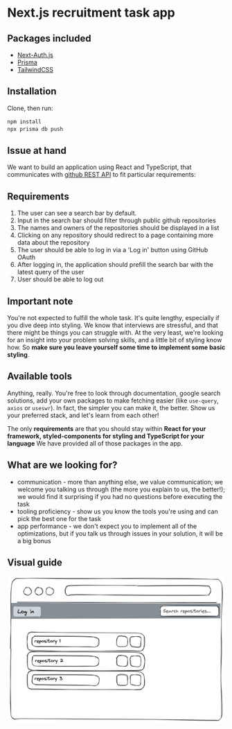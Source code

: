 # Next.js recruitment task app

## Packages included

- [Next-Auth.js](https://next-auth.js.org)
- [Prisma](https://prisma.io)
- [TailwindCSS](https://tailwindcss.com)

## Installation

Clone, then run:

```bash
npm install
npx prisma db push
```

## Issue at hand

We want to build an application using React and TypeScript, that communicates with [github REST API](https://docs.github.com/en/rest) to fit particular requirements:

## Requirements

1. The user can see a search bar by default.
2. Input in the search bar should filter through public github repositories
3. The names and owners of the repositories should be displayed in a list
4. Clicking on any repository should redirect to a page containing more data about the repository
5. The user should be able to log in via a 'Log in' button using GitHub OAuth
6. After logging in, the application should prefill the search bar with the latest query of the user
7. User should be able to log out

## Important note

You're not expected to fulfill the whole task. It's quite lengthy, especially if you dive deep into styling. We know that interviews are stressful, and that there might be things you can struggle with. At the very least, we're looking for an insight into your problem solving skills, and a little bit of styling know how. So **make sure you leave yourself some time to implement some basic styling**.

## Available tools

Anything, really. You're free to look through documentation, google search solutions, add your own packages to make fetching easier (like `use-query`, `axios` or `useswr`). In fact, the simpler you can make it, the better. Show us your preferred stack, and let's learn from each other!

The only **requirements** are that you should stay within **React for your framework, styled-components for styling and TypeScript for your language** We have provided all of those packages in the app.

## What are we looking for?

- communication - more than anything else, we value communication; we welcome you talking us through (the more you explain to us, the better!); we would find it surprising if you had no questions before executing the task
- tooling proficiency - show us you know the tools you're using and can pick the best one for the task
- app performance - we don't expect you to implement all of the optimizations, but if you talk us through issues in your solution, it will be a big bonus

## Visual guide

![Example implementation](example.png)
